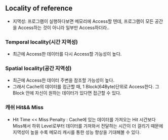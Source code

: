 ## Locality of reference

- 지역성: 프로그램이 실행하다보면 메모리에 Access할 텐데, 프로그램이 모든 공간을 Access하는 것이 아니라 일부만 Access하더라..

### Temporal locality(시간 지역성)
- 최근에 Access한 데이터를 다시 Access할 가능성이 높다.

### Spatial locality(공간 지역성)
- 최근에 Access한 데이터 주변을 참조할 가능성이 높다.
- 그래서 Cache의 데이터를 접근할 때, 1 Block(64Byte)단위로 Access한다. 그 Block 안에 자신이 원하는 데이터가 있다면 접근할 수 있다.

### 캐쉬 Hit&& Miss
- Hit Time << Miss Penalty : Cache에 있는 데이터를 가져오는 Hit 시간보다 Miss해서 하위 Level로부터 데이터를 가져와서 전달하는 시간이 더 걸리기 때문에 
지역성이 높을 수록 메모리 캐시를 통한 성능 향상을 기대해볼 수 있다.
